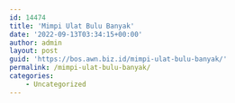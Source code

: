 ```yaml
---
id: 14474
title: 'Mimpi Ulat Bulu Banyak'
date: '2022-09-13T03:34:15+00:00'
author: admin
layout: post
guid: 'https://bos.awn.biz.id/mimpi-ulat-bulu-banyak/'
permalink: /mimpi-ulat-bulu-banyak/
categories:
    - Uncategorized
---
```


